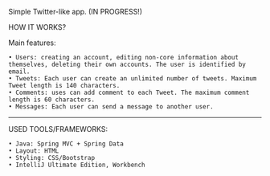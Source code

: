 Simple Twitter-like app. (IN PROGRESS!)

HOW IT WORKS?

Main features:

    • Users: creating an account, editing non-core information about themselves, deleting their own accounts. The user is identified by email.
    • Tweets: Each user can create an unlimited number of tweets. Maximum Tweet length is 140 characters.
    • Comments: uses can add comment to each Tweet. The maximum comment length is 60 characters.
    • Messages: Each user can send a message to another user.


***
USED TOOLS/FRAMEWORKS:

    • Java: Spring MVC + Spring Data
    • Layout: HTML
    • Styling: CSS/Bootstrap 
    • IntelliJ Ultimate Edition, Workbench
    
    
   